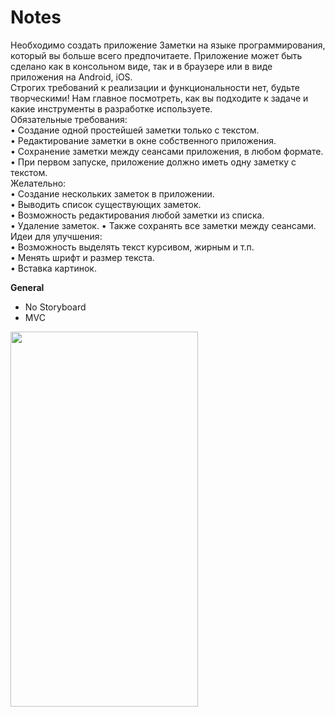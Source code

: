 # Notes
Необходимо создать приложение Заметки на языке программирования, который вы больше всего предпочитаете. Приложение может быть сделано как в консольном виде, так и в браузере или в виде приложения на Android, iOS.  
Строгих требований к реализации и функциональности нет, будьте творческими! Нам главное посмотреть, как вы подходите к задаче и какие инструменты в разработке используете.  
Обязательные требования:  
• Создание одной простейшей заметки только с текстом.  
• Редактирование заметки в окне собственного приложения.  
• Сохранение заметки между сеансами приложения, в любом формате.  
• При первом запуске, приложение должно иметь одну заметку с текстом.  
Желательно:  
• Создание нескольких заметок в приложении.  
• Выводить список существующих заметок.  
• Возможность редактирования любой заметки из списка.  
• Удаление заметок. 
• Также сохранять все заметки между сеансами.  
Идеи для улучшения:  
• Возможность выделять текст курсивом, жирным и т.п.  
• Менять шрифт и размер текста.  
• Вставка картинок.  

**General**
* No Storyboard
* MVC

<img src="https://user-images.githubusercontent.com/54902273/169648844-ae34e3a2-789c-46ac-8cb0-89bfe7c86eef.gif" width="300" height="600" />
